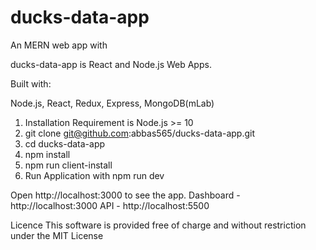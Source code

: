 # ducks-data-app

An MERN web app with

ducks-data-app is React and Node.js Web Apps.

Built with:

Node.js,
React,
Redux,
Express,
MongoDB(mLab)

1. Installation Requirement is Node.js >= 10
2. git clone git@github.com:abbas565/ducks-data-app.git
3. cd ducks-data-app
4. npm install
5. npm run client-install
6. Run Application with npm run dev

Open http://localhost:3000 to see the app.
Dashboard - http://localhost:3000
API - http://localhost:5500

Licence
This software is provided free of charge and without restriction under the MIT License

